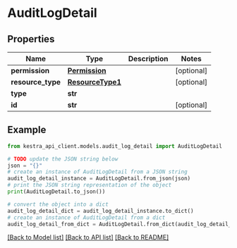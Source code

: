 # AuditLogDetail


## Properties

Name | Type | Description | Notes
------------ | ------------- | ------------- | -------------
**permission** | [**Permission**](Permission.md) |  | [optional] 
**resource_type** | [**ResourceType1**](ResourceType1.md) |  | [optional] 
**type** | **str** |  | 
**id** | **str** |  | [optional] 

## Example

```python
from kestra_api_client.models.audit_log_detail import AuditLogDetail

# TODO update the JSON string below
json = "{}"
# create an instance of AuditLogDetail from a JSON string
audit_log_detail_instance = AuditLogDetail.from_json(json)
# print the JSON string representation of the object
print(AuditLogDetail.to_json())

# convert the object into a dict
audit_log_detail_dict = audit_log_detail_instance.to_dict()
# create an instance of AuditLogDetail from a dict
audit_log_detail_from_dict = AuditLogDetail.from_dict(audit_log_detail_dict)
```
[[Back to Model list]](../README.md#documentation-for-models) [[Back to API list]](../README.md#documentation-for-api-endpoints) [[Back to README]](../README.md)



